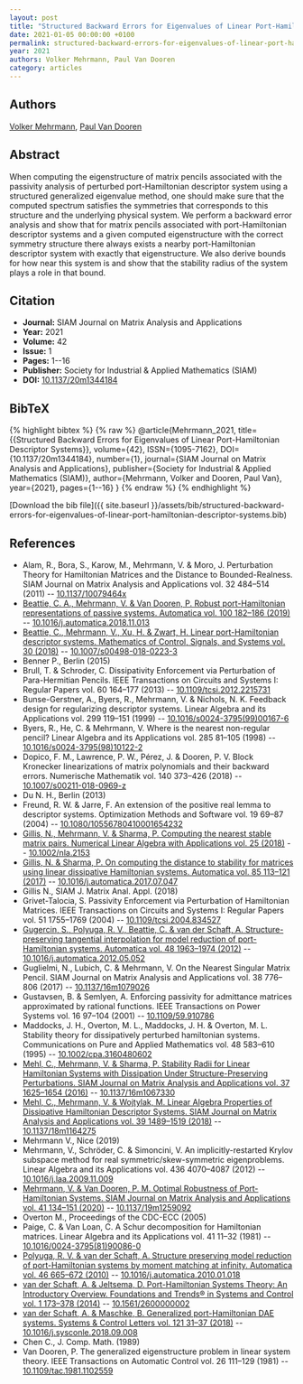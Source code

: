 ```yaml
---
layout: post
title: "Structured Backward Errors for Eigenvalues of Linear Port-Hamiltonian Descriptor Systems"
date: 2021-01-05 00:00:00 +0100
permalink: structured-backward-errors-for-eigenvalues-of-linear-port-hamiltonian-descriptor-systems
year: 2021
authors: Volker Mehrmann, Paul Van Dooren
category: articles
---
```

 
## Authors
[Volker Mehrmann](authors/volker-mehrmann), [Paul Van Dooren](authors/paul-m-van-dooren)
 
## Abstract
When computing the eigenstructure of matrix pencils associated with the passivity analysis of perturbed port-Hamiltonian descriptor system using a structured generalized eigenvalue method, one should make sure that the computed spectrum satisfies the symmetries that corresponds to this structure and the underlying physical system. We perform a backward error analysis and show that for matrix pencils associated with port-Hamiltonian descriptor systems and a given computed eigenstructure with the correct symmetry structure there always exists a nearby port-Hamiltonian descriptor system with exactly that eigenstructure. We also derive bounds for how near this system is and show that the stability radius of the system plays a role in that bound.
 
## Citation
- **Journal:** SIAM Journal on Matrix Analysis and Applications
- **Year:** 2021
- **Volume:** 42
- **Issue:** 1
- **Pages:** 1--16
- **Publisher:** Society for Industrial & Applied Mathematics (SIAM)
- **DOI:** [10.1137/20m1344184](https://doi.org/10.1137/20m1344184)
 
## BibTeX
{% highlight bibtex %}
{% raw %}
@article{Mehrmann_2021,
  title={{Structured Backward Errors for Eigenvalues of Linear Port-Hamiltonian Descriptor Systems}},
  volume={42},
  ISSN={1095-7162},
  DOI={10.1137/20m1344184},
  number={1},
  journal={SIAM Journal on Matrix Analysis and Applications},
  publisher={Society for Industrial & Applied Mathematics (SIAM)},
  author={Mehrmann, Volker and Dooren, Paul Van},
  year={2021},
  pages={1--16}
}
{% endraw %}
{% endhighlight %}
 
[Download the bib file]({{ site.baseurl }}/assets/bib/structured-backward-errors-for-eigenvalues-of-linear-port-hamiltonian-descriptor-systems.bib)
 
## References
- Alam, R., Bora, S., Karow, M., Mehrmann, V. & Moro, J. Perturbation Theory for Hamiltonian Matrices and the Distance to Bounded-Realness. SIAM Journal on Matrix Analysis and Applications vol. 32 484–514 (2011) -- [10.1137/10079464x](https://doi.org/10.1137/10079464x)
- [Beattie, C. A., Mehrmann, V. & Van Dooren, P. Robust port-Hamiltonian representations of passive systems. Automatica vol. 100 182–186 (2019)](robust-port-hamiltonian-representations-of-passive-systems) -- [10.1016/j.automatica.2018.11.013](https://doi.org/10.1016/j.automatica.2018.11.013)
- [Beattie, C., Mehrmann, V., Xu, H. & Zwart, H. Linear port-Hamiltonian descriptor systems. Mathematics of Control, Signals, and Systems vol. 30 (2018)](linear-port-hamiltonian-descriptor-systems) -- [10.1007/s00498-018-0223-3](https://doi.org/10.1007/s00498-018-0223-3)
- Benner P., Berlin (2015)
- Brull, T. & Schroder, C. Dissipativity Enforcement via Perturbation of Para-Hermitian Pencils. IEEE Transactions on Circuits and Systems I: Regular Papers vol. 60 164–177 (2013) -- [10.1109/tcsi.2012.2215731](https://doi.org/10.1109/tcsi.2012.2215731)
- Bunse-Gerstner, A., Byers, R., Mehrmann, V. & Nichols, N. K. Feedback design for regularizing descriptor systems. Linear Algebra and its Applications vol. 299 119–151 (1999) -- [10.1016/s0024-3795(99)00167-6](https://doi.org/10.1016/s0024-3795(99)00167-6)
- Byers, R., He, C. & Mehrmann, V. Where is the nearest non-regular pencil? Linear Algebra and its Applications vol. 285 81–105 (1998) -- [10.1016/s0024-3795(98)10122-2](https://doi.org/10.1016/s0024-3795(98)10122-2)
- Dopico, F. M., Lawrence, P. W., Pérez, J. & Dooren, P. V. Block Kronecker linearizations of matrix polynomials and their backward errors. Numerische Mathematik vol. 140 373–426 (2018) -- [10.1007/s00211-018-0969-z](https://doi.org/10.1007/s00211-018-0969-z)
- Du N. H., Berlin (2013)
- Freund, R. W. & Jarre, F. An extension of the positive real lemma to descriptor systems. Optimization Methods and Software vol. 19 69–87 (2004) -- [10.1080/10556780410001654232](https://doi.org/10.1080/10556780410001654232)
- [Gillis, N., Mehrmann, V. & Sharma, P. Computing the nearest stable matrix pairs. Numerical Linear Algebra with Applications vol. 25 (2018)](computing-the-nearest-stable-matrix-pairs) -- [10.1002/nla.2153](https://doi.org/10.1002/nla.2153)
- [Gillis, N. & Sharma, P. On computing the distance to stability for matrices using linear dissipative Hamiltonian systems. Automatica vol. 85 113–121 (2017)](on-computing-the-distance-to-stability-for-matrices-using-linear-dissipative-hamiltonian-systems) -- [10.1016/j.automatica.2017.07.047](https://doi.org/10.1016/j.automatica.2017.07.047)
- Gillis N., SIAM J. Matrix Anal. Appl. (2018)
- Grivet-Talocia, S. Passivity Enforcement via Perturbation of Hamiltonian Matrices. IEEE Transactions on Circuits and Systems I: Regular Papers vol. 51 1755–1769 (2004) -- [10.1109/tcsi.2004.834527](https://doi.org/10.1109/tcsi.2004.834527)
- [Gugercin, S., Polyuga, R. V., Beattie, C. & van der Schaft, A. Structure-preserving tangential interpolation for model reduction of port-Hamiltonian systems. Automatica vol. 48 1963–1974 (2012)](structure-preserving-tangential-interpolation-for-model-reduction-of-port-hamiltonian-systems) -- [10.1016/j.automatica.2012.05.052](https://doi.org/10.1016/j.automatica.2012.05.052)
- Guglielmi, N., Lubich, C. & Mehrmann, V. On the Nearest Singular Matrix Pencil. SIAM Journal on Matrix Analysis and Applications vol. 38 776–806 (2017) -- [10.1137/16m1079026](https://doi.org/10.1137/16m1079026)
- Gustavsen, B. & Semlyen, A. Enforcing passivity for admittance matrices approximated by rational functions. IEEE Transactions on Power Systems vol. 16 97–104 (2001) -- [10.1109/59.910786](https://doi.org/10.1109/59.910786)
- Maddocks, J. H., Overton, M. L., Maddocks, J. H. & Overton, M. L. Stability theory for dissipatively perturbed hamiltonian systems. Communications on Pure and Applied Mathematics vol. 48 583–610 (1995) -- [10.1002/cpa.3160480602](https://doi.org/10.1002/cpa.3160480602)
- [Mehl, C., Mehrmann, V. & Sharma, P. Stability Radii for Linear Hamiltonian Systems with Dissipation Under Structure-Preserving Perturbations. SIAM Journal on Matrix Analysis and Applications vol. 37 1625–1654 (2016)](stability-radii-for-linear-hamiltonian-systems-with-dissipation-under-structure-preserving-perturbations) -- [10.1137/16m1067330](https://doi.org/10.1137/16m1067330)
- [Mehl, C., Mehrmann, V. & Wojtylak, M. Linear Algebra Properties of Dissipative Hamiltonian Descriptor Systems. SIAM Journal on Matrix Analysis and Applications vol. 39 1489–1519 (2018)](linear-algebra-properties-of-dissipative-hamiltonian-descriptor-systems) -- [10.1137/18m1164275](https://doi.org/10.1137/18m1164275)
- Mehrmann V., Nice (2019)
- Mehrmann, V., Schröder, C. & Simoncini, V. An implicitly-restarted Krylov subspace method for real symmetric/skew-symmetric eigenproblems. Linear Algebra and its Applications vol. 436 4070–4087 (2012) -- [10.1016/j.laa.2009.11.009](https://doi.org/10.1016/j.laa.2009.11.009)
- [Mehrmann, V. & Van Dooren, P. M. Optimal Robustness of Port-Hamiltonian Systems. SIAM Journal on Matrix Analysis and Applications vol. 41 134–151 (2020)](optimal-robustness-of-port-hamiltonian-systems) -- [10.1137/19m1259092](https://doi.org/10.1137/19m1259092)
- Overton M., Proceedings of the CDC-ECC (2005)
- Paige, C. & Van Loan, C. A Schur decomposition for Hamiltonian matrices. Linear Algebra and its Applications vol. 41 11–32 (1981) -- [10.1016/0024-3795(81)90086-0](https://doi.org/10.1016/0024-3795(81)90086-0)
- [Polyuga, R. V. & van der Schaft, A. Structure preserving model reduction of port-Hamiltonian systems by moment matching at infinity. Automatica vol. 46 665–672 (2010)](structure-preserving-model-reduction-of-port-hamiltonian-systems-by-moment-matching-at-infinity) -- [10.1016/j.automatica.2010.01.018](https://doi.org/10.1016/j.automatica.2010.01.018)
- [van der Schaft, A. & Jeltsema, D. Port-Hamiltonian Systems Theory: An Introductory Overview. Foundations and Trends® in Systems and Control vol. 1 173–378 (2014)](port-hamiltonian-systems-theory-an-introductory-overview) -- [10.1561/2600000002](https://doi.org/10.1561/2600000002)
- [van der Schaft, A. & Maschke, B. Generalized port-Hamiltonian DAE systems. Systems &amp; Control Letters vol. 121 31–37 (2018)](generalized-port-hamiltonian-dae-systems) -- [10.1016/j.sysconle.2018.09.008](https://doi.org/10.1016/j.sysconle.2018.09.008)
- Chen C., J. Comp. Math. (1989)
- Van Dooren, P. The generalized eigenstructure problem in linear system theory. IEEE Transactions on Automatic Control vol. 26 111–129 (1981) -- [10.1109/tac.1981.1102559](https://doi.org/10.1109/tac.1981.1102559)

